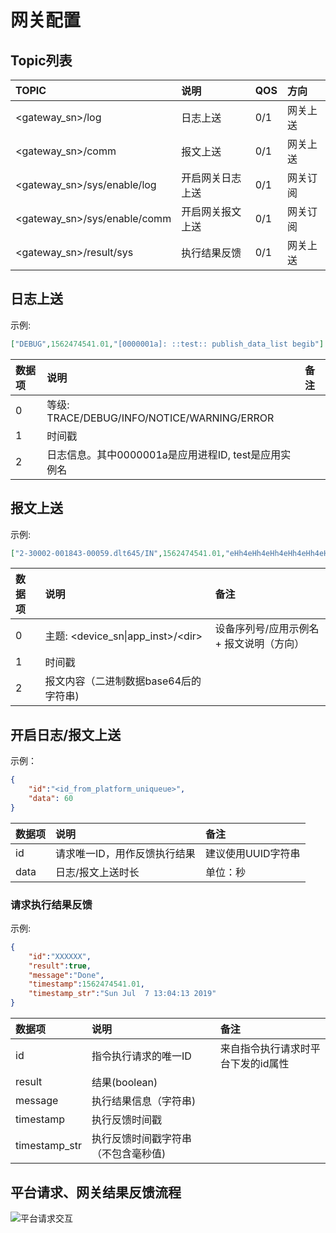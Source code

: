 # 网关配置

## Topic列表

| TOPIC | 说明 | QOS | 方向 |
| :--- | :--- | :--- | :--- |
| <gateway_sn>/log | 日志上送 | 0/1 | 网关上送 |
| <gateway_sn>/comm | 报文上送 | 0/1 | 网关上送 |
| <gateway_sn>/sys/enable/log | 开启网关日志上送 | 0/1 | 网关订阅 |
| <gateway_sn>/sys/enable/comm | 开启网关报文上送 | 0/1 | 网关订阅 |
| <gateway_sn>/result/sys | 执行结果反馈 | 0/1 | 网关上送 |

## 日志上送

示例:
``` json
["DEBUG",1562474541.01,"[0000001a]: ::test:: publish_data_list begib"]
```

| 数据项 | 说明 | 备注 |
| :--- | :--- | :---- |
| 0 | 等级: TRACE/DEBUG/INFO/NOTICE/WARNING/ERROR | |
| 1 | 时间戳 | |
| 2 | 日志信息。其中0000001a是应用进程ID, test是应用实例名 | |

## 报文上送

示例:
``` json
["2-30002-001843-00059.dlt645/IN",1562474541.01,"eHh4eHh4eHh4eHh4eHh4eHh4eHh4eHh4eHh4eHh4eHh4eHgK"]
```

| 数据项 | 说明 | 备注 |
| :--- | :--- | :---- |
| 0 | 主题: \<device_sn\|app_inst\>/\<dir\> | 设备序列号/应用示例名 + 报文说明（方向） |
| 1 | 时间戳 | |
| 2 | 报文内容（二进制数据base64后的字符串) | |

## 开启日志/报文上送

示例：

``` json
{
    "id":"<id_from_platform_uniqueue>",
    "data": 60
}
```

| 数据项 | 说明 | 备注 |
| :--- | :--- | :---- |
| id | 请求唯一ID，用作反馈执行结果 | 建议使用UUID字符串 |
| data | 日志/报文上送时长 | 单位：秒 |

### 请求执行结果反馈

示例:

``` json
{
    "id":"XXXXXX",
    "result":true,
    "message":"Done",
    "timestamp":1562474541.01,
    "timestamp_str":"Sun Jul  7 13:04:13 2019"
}
```

| 数据项 | 说明 | 备注 |
| :--- | :--- | :---- |
| id | 指令执行请求的唯一ID | 来自指令执行请求时平台下发的id属性 |
| result | 结果(boolean) | |
| message | 执行结果信息（字符串) | |
| timestamp | 执行反馈时间戳 | |
| timestamp_str | 执行反馈时间戳字符串（不包含毫秒值) | |

## 平台请求、网关结果反馈流程

![平台请求交互](images/平台请求交互.png)
